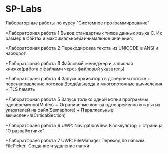 # SP-Labs
Лабораторные работы по курсу "Системное программирование"

*Лабораторная работа 1 
Вывод стандартных типов данных языка С. Их размер в байтах и максимальное\минимальное значения.

*Лабораторная работа 2
Перекодировка текста из UNICODE в ANSI и наоборот.

*Лабораторная работа 3
Файловый менеджер и записная книжка(работа с файлами через файловый указатель)

*Лаборатораня работа 4
Запуск архиватора в дочернем потоке + перенаправление потоков Ввода\вывода и многопоточные вычисления + TLS память

*Лабораторная работа 5
Запуск только одной копии программы одновременно(Mutex) + Ограничение кол-ва одновременно открытых указателей на файл(Semaphore) + Параллельные вычисления(CriticalSection)

*Лаборатораня работа 6
UWP: NavigationView. Калькулятор + страница "О разработчике"

*Лаборатораня работа 7
UWP: FileManager Переход по папкам. FilePicker. Создание и удаление папки
